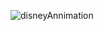 ![disneyAnnimation](https://user-images.githubusercontent.com/74344026/180390496-77dbc5bb-9e7b-4f52-aedb-1837304ade5c.gif)
